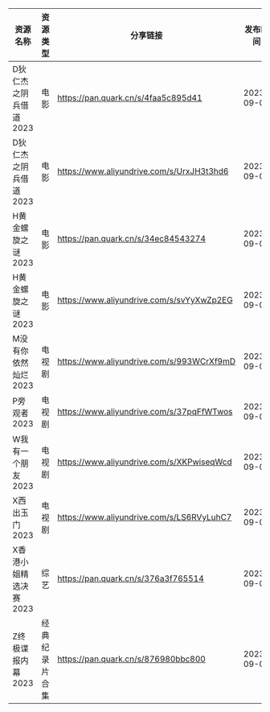 | 资源名称          | 资源类型    | 分享链接                                      | 发布时间       |
| ------------- | ------- | ----------------------------------------- | ---------- |
| D狄仁杰之阴兵借道2023 | 电影      | https://pan.quark.cn/s/4faa5c895d41       | 2023-09-09 |
| D狄仁杰之阴兵借道2023 | 电影      | https://www.aliyundrive.com/s/UrxJH3t3hd6 | 2023-09-09 |
| H黄金螺旋之谜2023   | 电影      | https://pan.quark.cn/s/34ec84543274       | 2023-09-09 |
| H黄金螺旋之谜2023   | 电影      | https://www.aliyundrive.com/s/svYyXwZp2EG | 2023-09-09 |
| M没有你依然灿烂2023  | 电视剧     | https://www.aliyundrive.com/s/993WCrXf9mD | 2023-09-09 |
| P旁观者2023      | 电视剧     | https://www.aliyundrive.com/s/37pqFfWTwos | 2023-09-09 |
| W我有一个朋友2023   | 电视剧     | https://www.aliyundrive.com/s/XKPwiseqWcd | 2023-09-09 |
| X西出玉门2023     | 电视剧     | https://www.aliyundrive.com/s/LS6RVyLuhC7 | 2023-09-09 |
| X香港小姐精选决赛2023 | 综艺      | https://pan.quark.cn/s/376a3f765514       | 2023-09-09 |
| Z终极谍报内幕2023   | 经典纪录片合集 | https://pan.quark.cn/s/876980bbc800       | 2023-09-09 |
